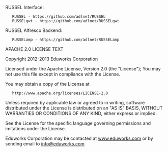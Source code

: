 RUSSEL Interface:

       RUSSEL - https://github.com/adlnet/RUSSEL
       RUSSELgwt - https://github.com/adlnet/RUSSELgwt

RUSSEL Alfresco Backend:

       RUSSELamp - https://github.com/adlnet/RUSSELamp
    
APACHE 2.0 LICENSE TEXT

Copyright 2012-2013 Eduworks Corporation

Licensed under the Apache License, Version 2.0 (the "License"); 
You may not use this file except in compliance with the License.

You may obtain a copy of the License at

       http://www.apache.org/licenses/LICENSE-2.0

Unless required by applicable law or agreed to in writing, software distributed under the License 
is distributed on an "AS IS" BASIS, WITHOUT WARRANTIES OR CONDITIONS OF ANY KIND, either express or implied.

See the License for the specific language governing permissions and imitations under the License.

Eduworks Corporation may be contacted at www.eduworks.com or by sending email to info@eduworks.com
